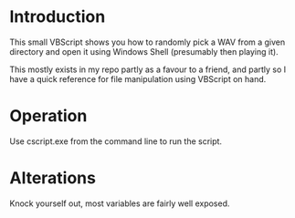 # Introduction
This small VBScript shows you how to randomly pick a WAV from a given directory and open it using Windows Shell (presumably then playing it).

This mostly exists in my repo partly as a favour to a friend, and partly so I have a quick reference for file manipulation using VBScript on hand.

# Operation
Use cscript.exe from the command line to run the script.

# Alterations
Knock yourself out, most variables are fairly well exposed.
